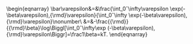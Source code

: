 \begin{eqnarray} \bar\varepsilon&=&\frac{\int_0ˆ\infty\varepsilon \exp(-\beta\varepsilon)\,{\rmd}\varepsilon}{\int_0ˆ\infty \exp(-\beta\varepsilon)\,{\rmd}\varepsilon}\nonumber\\ &=&-\frac{{\rmd}}{{\rmd}\beta}\log\Biggl[\int_0ˆ\infty\exp (-\beta\varepsilon)\,{\rmd}\varepsilon\Biggr]=\frac1\beta=kT. \end{eqnarray}
